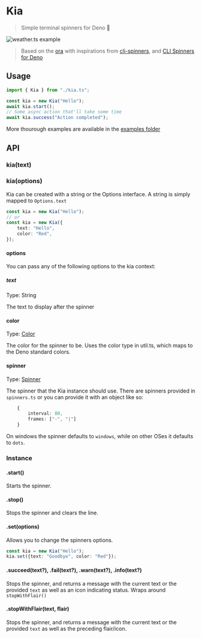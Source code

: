 # Kia

> Simple terminal spinners for Deno 🦕

![weather.ts example](https://i.imgur.com/eNL0i6G.gif)

> Based on the [ora](https://www.npmjs.com/package/ora) with inspirations from [cli-spinners](https://www.npmjs.com/package/cli-spinners), and [CLI Spinners for Deno](https://deno.land/x/cli_spinners/)

## Usage

```typescript
import { Kia } from "./kia.ts";

const kia = new Kia("Hello");
await kia.start();
// Some async action that'll take some time
await kia.success("Action completed");
```

More thourough examples are available in the [examples folder](https://github.com/HarryPeach/kia/tree/master/examples)

## API

### kia(text)

### kia(options)

Kia can be created with a string or the Options interface. A string is simply mapped to `Options.text`

```typescript
const kia = new Kia("Hello");
// or
const kia = new Kia({
	text: "Hello",
	color: "Red",
});
```

#### options

You can pass any of the following options to the kia context:

##### text

Type: String

The text to display after the spinner

#### color

Type: [Color](https://github.com/HarryPeach/kia/blob/8fb27cbd0bb4ef08ad26124d4a6e4f2ba2dc0c5c/util.ts#L6)

The color for the spinner to be. Uses the color type in util.ts, which maps to the Deno standard colors.

#### spinner

Type: [Spinner](https://github.com/HarryPeach/kia/blob/8fb27cbd0bb4ef08ad26124d4a6e4f2ba2dc0c5c/spinners.ts#L1)

The spinner that the Kia instance should use. There are spinners provided in ```spinners.ts``` or you can provide it with an object like so: 
```typescript
    {
        interval: 80,
        frames: ["-", "|"]
    }
```

On windows the spinner defaults to ```windows```, while on other OSes it defaults to ```dots```.

### Instance
#### .start()
Starts the spinner.

#### .stop()
Stops the spinner and clears the line.

#### .set(options)
Allows you to change the spinners options.
```typescript
const kia = new Kia("Hello");
kia.set({text: "Goodbye", color: "Red"});
```

#### .succeed(text?), .fail(text?), .warn(text?), .info(text?)
Stops the spinner, and returns a message with the current text or the provided ```text``` as well as an icon indicating status. Wraps around ```stopWithFlair()```

#### .stopWithFlair(text, flair)
Stops the spinner, and returns a message with the current text or the provided ```text``` as well as the preceding flair/icon.
